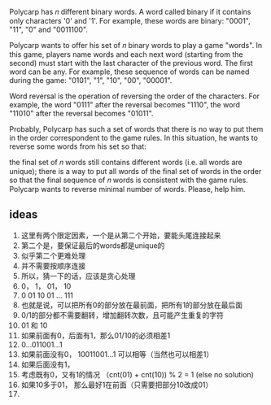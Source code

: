 Polycarp has 𝑛
 different binary words. A word called binary if it contains only characters '0' and '1'. For example, these words are binary: "0001", "11", "0" and "0011100".

Polycarp wants to offer his set of 𝑛
 binary words to play a game "words". In this game, players name words and each next word (starting from the second) must start with the last character of the previous word. The first word can be any. For example, these sequence of words can be named during the game: "0101", "1", "10", "00", "00001".

Word reversal is the operation of reversing the order of the characters. For example, the word "0111" after the reversal becomes "1110", the word "11010" after the reversal becomes "01011".

Probably, Polycarp has such a set of words that there is no way to put them in the order correspondent to the game rules. In this situation, he wants to reverse some words from his set so that:

the final set of 𝑛
 words still contains different words (i.e. all words are unique);
there is a way to put all words of the final set of words in the order so that the final sequence of 𝑛
 words is consistent with the game rules.
Polycarp wants to reverse minimal number of words. Please, help him.

## ideas
1. 这里有两个限定因素，一个是从第二个开始，要能头尾连接起来
2. 第二个是，要保证最后的words都是unique的
3. 似乎第二个更难处理
4. 并不需要按顺序连接
5. 所以，猜一下的话，应该是贪心处理
6. 0， 1， 01， 10
7. 0  01 10 01 ... 111
8. 也就是说，可以把所有0的部分放在最前面，把所有1的部分放在最后面
9. 0/1的部分都不需要翻转，增加翻转次数，且可能产生重复的字符
10. 01 和 10 
11. 如果前面有0，后面有1，那么01/10的必须相差1
12. 0...011001...1
13. 如果前面没有0， 10011001...1 可以相等（当然也可以相差1）
14. 如果后面没有1，
15. 考虑既有0，又有1的情况 （cnt(01) + cnt(10)) % 2 = 1 (else no solution)
16. 如果10多于01， 那么最好1在前面（只需要把部分10改成01）
17. 